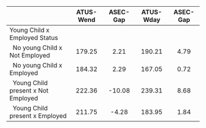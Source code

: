 
|                      |    ATUS-Wend |     ASEC-Gap |    ATUS-Wday |     ASEC-Gap |
| -------------------- | :----------: | :----------: | :----------: | :----------: |
| Young Child x Employed Status |              |              |              |              |
| &nbsp;&nbsp;No young Child x Not Employed |       179.25 |         2.21 |       190.21 |         4.79 |
| &nbsp;&nbsp;No young Child x Employed |       184.32 |         2.29 |       167.05 |         0.72 |
| &nbsp;&nbsp;Young Child present x Not Employed |       222.36 |       -10.08 |       239.31 |         8.68 |
| &nbsp;&nbsp;Young Child present x Employed |       211.75 |        -4.28 |       183.95 |         1.84 |

